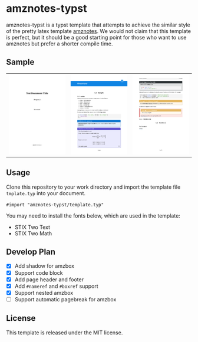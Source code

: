 # amznotes-typst

amznotes-typst is a typst template that attempts to achieve the similar style of the pretty latex template [amznotes](https://github.com/alexmingzhang/amznotes). We would not claim that this template is perfect, but it should be a good starting point for those who want to use amznotes but prefer a shorter compile time.

## Sample

<table>
<tr>
<td><img src="assets/sample1.png" alt="sample1"></td>
<td><img src="assets/sample2.png" alt="sample2"></td>
<td><img src="assets/sample3.png" alt="sample3"></td>
</tr>

</table>

## Usage

Clone this repository to your work directory and import the template file `tmplate.typ` into your document.

```typst
#import "amznotes-typst/template.typ"
```

You may need to install the fonts below, which are used in the template:

- STIX Two Text
- STIX Two Math

## Develop Plan

- [x] Add shadow for amzbox
- [x] Support code block
- [x] Add page header and footer
- [x] Add `#nameref` and `#boxref` support
- [x] Support nested amzbox
- [ ] Support automatic pagebreak for amzbox

## License

This template is released under the MIT license.
